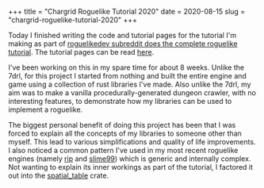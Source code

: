+++
title = "Chargrid Roguelike Tutorial 2020"
date = 2020-08-15
slug = "chargrid-roguelike-tutorial-2020"
+++

Today I finished writing the code and tutorial pages for the tutorial I'm making
as part of
[roguelikedev subreddit does the complete
roguelike tutorial](https://old.reddit.com/r/roguelikedev/wiki/python_tutorial_series).
The tutorial pages can be read [here](@/roguelike-tutorial-2020/index.md).

I've been working on this in my spare time for about 8 weeks. Unlike the 7drl,
for this project I started from nothing and built the entire engine and game using
a collection of rust libraries I've made. Also unlike the 7drl, my aim was to make a vanilla
procedurally-generated dungeon crawler, with no interesting features, to demonstrate
how my libraries can be used to implement a roguelike.

The biggest personal benefit of doing this project has been that I was forced to explain
all the concepts of my libraries to someone other than myself. This lead to various simplifications
and quality of life improvements. I also noticed a common pattern I've used in my most recent roguelike engines
(namely [rip](https://github.com/gridbugs/rip) and [slime99](https://github.com/gridbugs/slime99/))
which is generic and internally complex. Not wanting to explain its inner workings as part of the
tutorial, I factored it out into the [spatial_table](https://crates.io/crates/spatial_table) crate.
